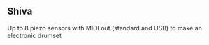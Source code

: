 Shiva
--------------------------
Up to 8 piezo sensors with MIDI out (standard and USB) to make an electronic drumset
